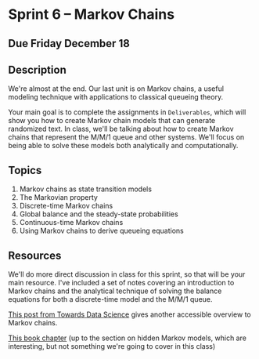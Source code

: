 # Sprint 6 &ndash; Markov Chains

## Due Friday December 18

## Description

We're almost at the end. Our last unit is on Markov chains, a useful modeling technique with applications to classical queueing theory.

Your main goal is to complete the assignments in `Deliverables`, which will show you how to create Markov chain models that can generate randomized text. In class, we'll be talking about how to create Markov chains that represent the M/M/1 queue and other systems. We'll focus on being able to solve these models both analytically and 
computationally.

## Topics

1. Markov chains as state transition models
2. The Markovian property
3. Discrete-time Markov chains
4. Global balance and the steady-state probabilities
5. Continuous-time Markov chains
6. Using Markov chains to derive queueing equations

## Resources

We'll do more direct discussion in class for this sprint, so that will be your main resource. I've included a set of notes covering an introduction to Markov chains and the analytical technique of solving the balance equations for both a discrete-time model and the M/M/1 queue.

[This post from Towards Data Science](https://towardsdatascience.com/introduction-to-markov-chains-50da3645a50d) gives another accessible overview to Markov chains.

[This book chapter](https://bookdown.org/probability/beta/markov-chains.html) (up to the section on hidden Markov models, which are interesting, but not something we're going to cover in this class)
